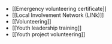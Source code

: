 - [[Emergency volunteering certificate]]
- [[Local Involvement Network (LINk)]]
- [[Volunteering]]
- [[Youth leadership training]]
- [[Youth project volunteering]]
